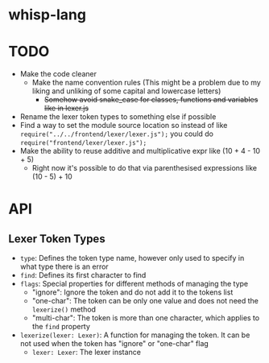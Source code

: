 # whisp-lang

# TODO
- Make the code cleaner
	+ Make the name convention rules (This might be a problem due to my liking and unliking of some capital and lowercase letters)
		* ~~Somehow avoid snake_case for classes, functions and variables like in lexer.js~~
- Rename the lexer token types to something else if possible
- Find a way to set the module source location so instead of like `require("../../frontend/lexer/lexer.js");` you could do `require("frontend/lexer/lexer.js");`
- Make the ability to reuse additive and multiplicative expr like (10 + 4 - 10 + 5)
	+ Right now it's possible to do that via parenthesised expressions like (10 - 5) + 10

# API

## Lexer Token Types
- `type`: Defines the token type name, however only used to specify in what type there is an error
- `find`: Defines its first character to find
- `flags`: Special properties for different methods of managing the type
	+ "ignore": Ignore the token and do not add it to the tokens list
	+ "one-char": The token can be only one value and does not need the `lexerize()` method
	+ "multi-char": The token is more than one character, which applies to the `find` property
- `lexerize(lexer: Lexer)`: A function for managing the token. It can be not used when the token has "ignore" or "one-char" flag
	+ `lexer: Lexer`: The lexer instance